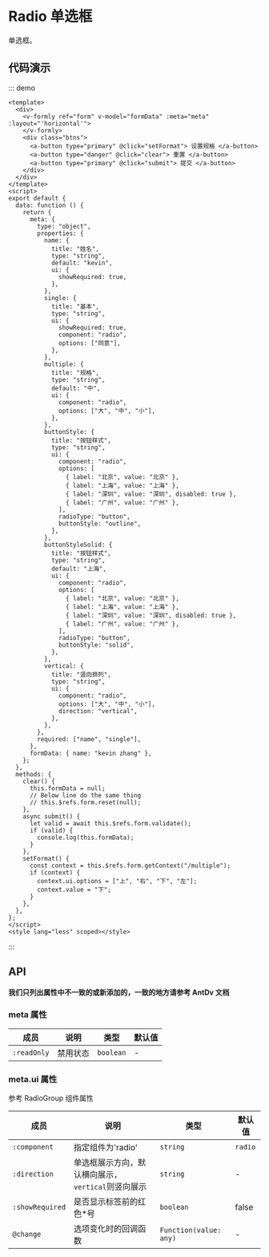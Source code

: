 # Radio 单选框

单选框。

## 代码演示

::: demo

```vue
<template>
  <div>
    <v-formly ref="form" v-model="formData" :meta="meta" :layout="'horizontal'">
    </v-formly>
    <div class="btns">
      <a-button type="primary" @click="setFormat"> 设置规格 </a-button>
      <a-button type="danger" @click="clear"> 重置 </a-button>
      <a-button type="primary" @click="submit"> 提交 </a-button>
    </div>
  </div>
</template>
<script>
export default {
  data: function () {
    return {
      meta: {
        type: "object",
        properties: {
          name: {
            title: "姓名",
            type: "string",
            default: "kevin",
            ui: {
              showRequired: true,
            },
          },
          single: {
            title: "基本",
            type: "string",
            ui: {
              showRequired: true,
              component: "radio",
              options: ["同意"],
            },
          },
          multiple: {
            title: "规格",
            type: "string",
            default: "中",
            ui: {
              component: "radio",
              options: ["大", "中", "小"],
            },
          },
          buttonStyle: {
            title: "按钮样式",
            type: "string",
            ui: {
              component: "radio",
              options: [
                { label: "北京", value: "北京" },
                { label: "上海", value: "上海" },
                { label: "深圳", value: "深圳", disabled: true },
                { label: "广州", value: "广州" },
              ],
              radioType: "button",
              buttonStyle: "outline",
            },
          },
          buttonStyleSolid: {
            title: "按钮样式",
            type: "string",
            default: "上海",
            ui: {
              component: "radio",
              options: [
                { label: "北京", value: "北京" },
                { label: "上海", value: "上海" },
                { label: "深圳", value: "深圳", disabled: true },
                { label: "广州", value: "广州" },
              ],
              radioType: "button",
              buttonStyle: "solid",
            },
          },
          vertical: {
            title: "竖向排列",
            type: "string",
            ui: {
              component: "radio",
              options: ["大", "中", "小"],
              direction: "vertical",
            },
          },
        },
        required: ["name", "single"],
      },
      formData: { name: "kevin zhang" },
    };
  },
  methods: {
    clear() {
      this.formData = null;
      // Below line do the same thing
      // this.$refs.form.reset(null);
    },
    async submit() {
      let valid = await this.$refs.form.validate();
      if (valid) {
        console.log(this.formData);
      }
    },
    setFormat() {
      const context = this.$refs.form.getContext("/multiple");
      if (context) {
        context.ui.options = ["上", "右", "下", "左"];
        context.value = "下";
      }
    },
  },
};
</script>
<style lang="less" scoped></style>
```

:::

## API

**我们只列出属性中不一致的或新添加的，一致的地方请参考 AntDv 文档**

### meta 属性

| 成员        | 说明     | 类型      | 默认值 |
| ----------- | -------- | --------- | ------ |
| `:readOnly` | 禁用状态 | `boolean` | -      |

### meta.ui 属性

参考 RadioGroup 组件属性

| 成员            | 说明                                               | 类型                   | 默认值  |
| --------------- | -------------------------------------------------- | ---------------------- | ------- |
| `:component`    | 指定组件为'radio'                                  | `string`               | `radio` |
| `:direction`    | 单选框展示方向，默认横向展示，`vertical`则竖向展示 | `string`               | -       |
| `:showRequired` | 是否显示标签前的红色\*号                           | `boolean`              | false   |
| `@change`       | 选项变化时的回调函数                               | `Function(value: any)` | -       |

